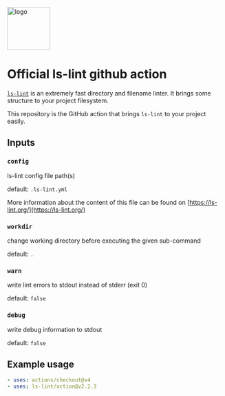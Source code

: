 <img width="100" src="https://raw.githubusercontent.com/loeffel-io/ls-lint/master/assets/logo/ls-lint.png" alt="logo">

# Official ls-lint github action

[`ls-lint`](https://github.com/loeffel-io/ls-lint) is an extremely fast directory and filename linter. It brings some structure to your project filesystem.

This repository is the GitHub action that brings `ls-lint` to your project easily.



## Inputs

### `config`

ls-lint config file path(s)

default: `.ls-lint.yml`

More information about the content of this file can be found on [https://ls-lint.org/](https://ls-lint.org/)

### `workdir`

change working directory before executing the given sub-command

default: `.`

### `warn`

write lint errors to stdout instead of stderr (exit 0)

default: `false`

### `debug`

write debug information to stdout

default: `false`

## Example usage

```yaml
- uses: actions/checkout@v4
- uses: ls-lint/action@v2.2.3
```
